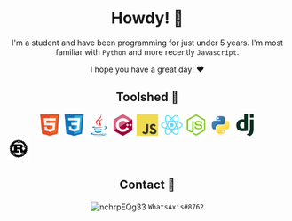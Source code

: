 <h1 align="center">Howdy! 🚀</h1>

<div align="center">
  I'm a student and have been programming for just under 5 years. I'm most familiar with <code>Python</code> and more recently <code>Javascript</code>.

  I hope you have a great day! ❤️
</div>

<h2 align="center">Toolshed 🔨</h2>
<div align="center">
 <!---
 HTML5
 -->
 <a href="https://www.w3.org/html/" target="_blank"> <img src="https://raw.githubusercontent.com/devicons/devicon/master/icons/html5/html5-original.svg" alt="html5" width="40" height="40"/></a>
 <!---
 CSS3
 -->
 <a href="https://www.w3.org/Style/CSS/" target="_blank">
 <img src="https://raw.githubusercontent.com/devicons/devicon/master/icons/css3/css3-original.svg" alt="css3" width="40" height="40"/></a>
 <!---
 Java
 -->
 <a href="https://www.java.com" target="_blank"> <img src="https://raw.githubusercontent.com/devicons/devicon/master/icons/java/java-original.svg" alt="java" width="40" height="40"/></a>
 <!---
 C++
 -->
 <a href="https://www.cplusplus.com/" target="_blank"><img src="https://raw.githubusercontent.com/devicons/devicon/master/icons/cplusplus/cplusplus-original.svg" alt="java" width="40" height="40"/></a>
 <!---
 JavaScript
 -->
 <a href="https://developer.mozilla.org/en-US/docs/Web/JavaScript" target="_blank">
 <img src="https://raw.githubusercontent.com/devicons/devicon/master/icons/javascript/javascript-original.svg" alt="javascript" width="40" height="40"/></a>
 <!---
 React
 -->
 <a href="https://reactjs.org/" target="_blank"> <img src="https://raw.githubusercontent.com/devicons/devicon/master/icons/react/react-original.svg" alt="react" width="40" height="40"/></a>
 <!---
 Node.js
 -->
 <a href="https://nodejs.org" target="_blank"> <img src="https://raw.githubusercontent.com/devicons/devicon/master/icons/nodejs/nodejs-original.svg" alt="nodejs" width="40" height="40"/></a>
 <!---
 Python
 -->
 <a href="https://www.python.org" target="_blank"><img src="https://raw.githubusercontent.com/devicons/devicon/master/icons/python/python-original.svg" alt="python" width="40" height="40"/></a>
 <!---
 Django
 -->
 <a href="https://www.djangoproject.com/" target="_blank"><img src="https://raw.githubusercontent.com/devicons/devicon/master/icons/django/django-plain.svg" alt="django" width="40" height="40"/></a>
 </div>
 <!---
 Rust
 -->
 <a href="https://www.rust-lang.org" target="_blank"><img src="https://raw.githubusercontent.com/devicons/devicon/master/icons/rust/rust-plain.svg" alt="rust" width="40" height="40"/></a>
 </div>

<h2 align="center">Contact 📮</h2>

<div align="center">
  <img align="center" src="https://raw.githubusercontent.com/rahuldkjain/github-profile-readme-generator/master/src/images/icons/Social/discord.svg" alt="nchrpEQg33" height="30" width="40" /> <code>WhatsAxis#8762</code>
</div>
